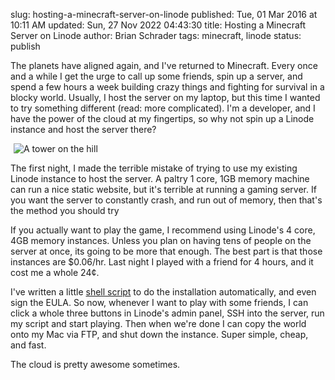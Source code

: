 slug: hosting-a-minecraft-server-on-linode
published: Tue, 01 Mar 2016 at 10:11 AM
updated: Sun, 27 Nov 2022 04:43:30 
title: Hosting a Minecraft Server on Linode
author: Brian Schrader
tags: minecraft, linode
status: publish

The planets have aligned again, and I've returned to Minecraft. Every once and a while I get the urge to call up some friends, spin up a server, and spend a few hours a week building crazy things and fighting for survival in a blocky world. Usually, I host the server on my laptop, but this time I wanted to try something different (read: more complicated). I'm a developer, and I have the power of the cloud at my fingertips, so why not spin up a Linode instance and host the server there?

<img alt="A tower on the hill" class="image-right" style="padding-left:5px;"
    src="http://brianschrader.com/images/blog/mc-tower.jpg">

The first night, I made the terrible mistake of trying to use my existing Linode instance to host the server. A paltry 1 core, 1GB memory machine can run a nice static website, but it's terrible at running a gaming server. If you want the server to constantly crash, and run out of memory, then that's the method you should try

If you actually want to play the game, I recommend using Linode's 4 core, 4GB memory instances. Unless you plan on having tens of people on the server at once, its going to be more that enough. The best part is that those instances are $0.06/hr. Last night I played with a friend for 4 hours, and it cost me a whole 24¢.

I've written a little [shell script][sh] to do the installation automatically, and even sign the EULA. So now, whenever I want to play with some friends, I can click a whole three buttons in Linode's admin panel, SSH into the server, run my script and start playing. Then when we're done I can copy the world onto my Mac via FTP, and shut down the instance. Super simple, cheap, and fast.

The cloud is pretty awesome sometimes.

[sh]: https://gist.github.com/Sonictherocketman/221c6fad8ea76657d2b2
